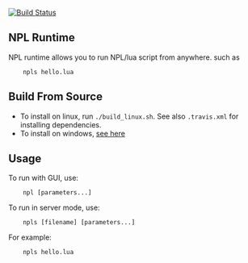 [![Build Status](https://travis-ci.org/LiXizhi/NPLRuntime.svg?branch=master)](https://travis-ci.org/LiXizhi/NPLRuntime)

## NPL Runtime
NPL runtime allows you to run NPL/lua script from anywhere. such as
``` 
	npls hello.lua
```

## Build From Source
 - To install on linux, run `./build_linux.sh`. See also `.travis.xml` for installing dependencies.
 - To install on windows, [see here](https://github.com/LiXizhi/ParaCraftSDK/wiki/InstallNPLRuntime)  

## Usage
To run with GUI, use:
``` 
    npl [parameters...]
```    
To run in server mode, use:
```	
	npls [filename] [parameters...]
```    
For example:
```	
	npls hello.lua
```    